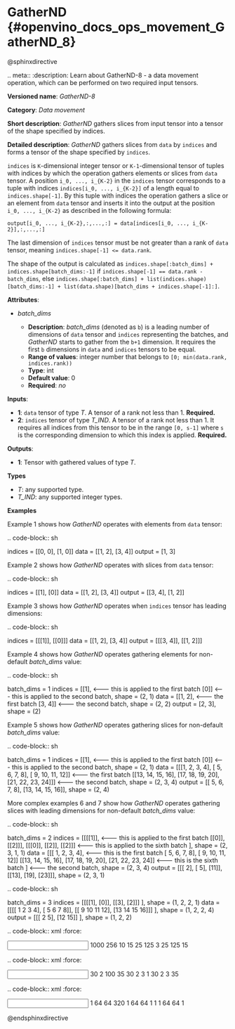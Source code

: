 # GatherND {#openvino_docs_ops_movement_GatherND_8}


@sphinxdirective

.. meta::
  :description: Learn about GatherND-8 - a data movement operation, 
                which can be performed on two required input tensors.

**Versioned name**: *GatherND-8*

**Category**: *Data movement*

**Short description**: *GatherND* gathers slices from input tensor into a tensor of the shape specified by indices.

**Detailed description**: *GatherND* gathers slices from ``data`` by ``indices`` and forms a tensor of the shape specified by ``indices``.

``indices`` is ``K``-dimensional integer tensor or ``K-1``-dimensional tensor of tuples with indices by which the operation
gathers elements or slices from ``data`` tensor. A position ``i_0, ..., i_{K-2}`` in the ``indices`` tensor corresponds to
a tuple with indices ``indices[i_0, ..., i_{K-2}]`` of a length equal to ``indices.shape[-1]``. By this tuple with indices
the operation gathers a slice or an element from ``data`` tensor and inserts it into the output at the position
``i_0, ..., i_{K-2}`` as described in the following formula:

``output[i_0, ..., i_{K-2},:,...,:] = data[indices[i_0, ..., i_{K-2}],:,...,:]``

The last dimension of ``indices`` tensor must be not greater than a rank of ``data`` tensor, meaning
``indices.shape[-1] <= data.rank``.

The shape of the output is calculated as ``indices.shape[:batch_dims] + indices.shape[batch_dims:-1]``
if ``indices.shape[-1] == data.rank - batch_dims``, else
``indices.shape[:batch_dims] + list(indices.shape)[batch_dims:-1] + list(data.shape)[batch_dims + indices.shape[-1]:]``.

**Attributes**:

* *batch_dims*

  * **Description**: *batch_dims* (denoted as ``b``) is a leading number of dimensions of ``data`` tensor and ``indices``
    representing the batches, and *GatherND* starts to gather from the ``b+1`` dimension. It requires the first ``b``
    dimensions in ``data`` and ``indices`` tensors to be equal.
  * **Range of values**: integer number that belongs to ``[0; min(data.rank, indices.rank))``
  * **Type**: int
  * **Default value**: 0
  * **Required**: *no*


**Inputs**:

* **1**: ``data`` tensor of type *T*. A tensor of a rank not less than 1. **Required.**
* **2**: ``indices`` tensor of type *T_IND*. A tensor of a rank not less than 1.
  It requires all indices from this tensor to be in the range ``[0, s-1]`` where ``s`` is the corresponding dimension to 
  which this index is applied. **Required.**


**Outputs**:

* **1**: Tensor with gathered values of type *T*.

**Types**

* *T*: any supported type.
* *T_IND*: any supported integer types.


**Examples**

Example 1 shows how *GatherND* operates with elements from ``data`` tensor:

.. code-block:: sh

   indices = [[0, 0],
              [1, 0]]
   data    = [[1, 2],
              [3, 4]]
   output  = [1, 3]


Example 2 shows how *GatherND* operates with slices from ``data`` tensor:

.. code-block:: sh

   indices = [[1], [0]]
   data    = [[1, 2],
              [3, 4]]
   output  = [[3, 4],
              [1, 2]]


Example 3 shows how *GatherND* operates when ``indices`` tensor has leading dimensions:

.. code-block:: sh

   indices = [[[1]], [[0]]]
   data    = [[1, 2],
              [3, 4]]
   output  = [[[3, 4]],
              [[1, 2]]]


Example 4 shows how *GatherND* operates gathering elements for non-default *batch_dims* value:

.. code-block:: sh

   batch_dims = 1
   indices = [[1],    <--- this is applied to the first batch
              [0]]    <--- this is applied to the second batch, shape = (2, 1)
   data    = [[1, 2], <--- the first batch
              [3, 4]] <--- the second batch, shape = (2, 2)
   output  = [2, 3], shape = (2)


Example 5 shows how *GatherND* operates gathering slices for non-default *batch_dims* value:

.. code-block:: sh

   batch_dims = 1
   indices = [[1], <--- this is applied to the first batch
              [0]] <--- this is applied to the second batch, shape = (2, 1)
   data    = [[[1,   2,  3,  4], [ 5,  6,  7,  8], [ 9, 10, 11, 12]]  <--- the first batch
              [[13, 14, 15, 16], [17, 18, 19, 20], [21, 22, 23, 24]]] <--- the second batch, shape = (2, 3, 4)
   output  = [[ 5,  6,  7,  8], [13, 14, 15, 16]], shape = (2, 4)


More complex examples 6 and 7 show how *GatherND* operates gathering slices with leading dimensions 
for non-default *batch_dims* value:

.. code-block:: sh

   batch_dims = 2
   indices = [[[[1]], <--- this is applied to the first batch
               [[0]],
               [[2]]],
              [[[0]],
               [[2]],
               [[2]]] <--- this is applied to the sixth batch
             ], shape = (2, 3, 1, 1)
   data    = [[[ 1,  2,  3,  4], <--- this is the first batch
               [ 5,  6,  7,  8],
               [ 9, 10, 11, 12]]
              [[13, 14, 15, 16],
               [17, 18, 19, 20],
               [21, 22, 23, 24]] <--- this is the sixth batch
             ] <--- the second batch, shape = (2, 3, 4)
   output  = [[[ 2], [ 5], [11]], [[13], [19], [23]]], shape = (2, 3, 1)
   


.. code-block:: sh

   batch_dims = 3
   indices = [[[[1],
                [0]],
               [[3],
                [2]]]
               ], shape = (1, 2, 2, 1)
   data    = [[[[ 1  2  3  4],
                [ 5  6  7  8]],
               [[ 9 10 11 12],
                [13 14 15 16]]]
             ], shape = (1, 2, 2, 4)
   output  = [[[ 2  5],
               [12 15]]
             ], shape = (1, 2, 2)


.. code-block:: xml
   :force:

   <layer id="1" type="GatherND" version="opset8">
       <data batch_dims="0" />
       <input>
           <port id="0">
               <dim>1000</dim>
               <dim>256</dim>
               <dim>10</dim>
               <dim>15</dim>
           </port>
           <port id="1">
               <dim>25</dim>
               <dim>125</dim>
               <dim>3</dim>
           </port>
       </input>
       <output>
           <port id="3">
               <dim>25</dim>
               <dim>125</dim>
               <dim>15</dim>
           </port>
       </output>
   </layer>


.. code-block:: xml
   :force:

   <layer id="1" type="GatherND" version="opset8">
       <data batch_dims="2" />
       <input>
           <port id="0">
               <dim>30</dim>
               <dim>2</dim>
               <dim>100</dim>
               <dim>35</dim>
           </port>
           <port id="1">
               <dim>30</dim>
               <dim>2</dim>
               <dim>3</dim>
               <dim>1</dim>
           </port>
       </input>
       <output>
           <port id="3">
               <dim>30</dim>
               <dim>2</dim>
               <dim>3</dim>
               <dim>35</dim>
           </port>
       </output>
   </layer>


.. code-block:: xml
   :force:

   <layer id="1" type="GatherND" version="opset8">
       <data batch_dims="3" />
       <input>
           <port id="0">
               <dim>1</dim>
               <dim>64</dim>
               <dim>64</dim>
               <dim>320</dim>
           </port>
           <port id="1">
               <dim>1</dim>
               <dim>64</dim>
               <dim>64</dim>
               <dim>1</dim>          
               <dim>1</dim>
           </port>
       </input>
       <output>
           <port id="3">
               <dim>1</dim>
               <dim>64</dim>
               <dim>64</dim>
               <dim>1</dim>
           </port>
       </output>
   </layer>


@endsphinxdirective


